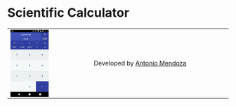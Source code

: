 <h1>Scientific Calculator</h1>
<table width="100%">
	<tr width="100%">
		<td width="20%">
			<img src="cover.png" width="100%"  style="float: left;">
		</td>
		<td width="80%">
			<p style="text-align: center;>
				Scientific calculator developed in Android Studio, its prince of operation is to print the contents of its buttons in a string of text, which, will be extracted later to do the respective operations of each one of them.
				<b>Errors found</b>
				<ul>
					<li>Problems when a negative number is at the start of the string</li>
					<li>Design is not adaptive</li>
					<li>When the chain is too large, it tends to hang</li>
				</ul>
			</p>
		</td>
	</tr>
</table>
<p style="float: left; width: 100%;">
	Developed by
	<a href="https://www.facebook.com/AntMenGo">
		Antonio Mendoza
	</a>
</p>